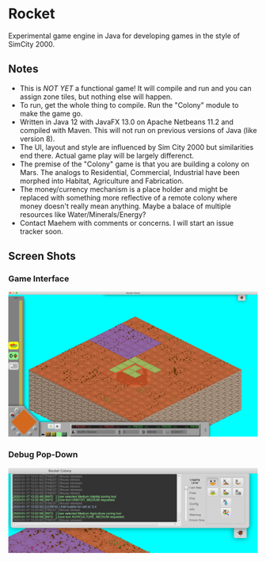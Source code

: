 # Rocket
Experimental game engine in Java for developing games in the style of SimCity 2000.

## Notes
* This is *NOT YET* a functional game!  It will compile and run and you can assign zone tiles, but nothing else will happen.
* To run, get the whole thing to compile.   Run the "Colony" module to make the game go.
* Written in Java 12 with JavaFX 13.0 on Apache Netbeans 11.2 and compiled with Maven.  This will not run on previous versions of Java (like version 8).
* The UI, layout and style are influenced by Sim City 2000 but similarities end there.  Actual game play will be largely differenct.
* The premise of the "Colony" game is that you are building a colony on Mars.  The analogs to Residential, Commercial, Industrial have been morphed into Habitat, Agriculture and Fabrication.
* The money/currency mechanism is a place holder and might be replaced with something more reflective of a remote colony where money doesn't really mean anything.  Maybe a balace of multiple resources like Water/Minerals/Energy?
* Contact Maehem with comments or concerns.  I will start an issue tracker soon.


## Screen Shots
### Game Interface
![alt text](https://github.com/maehem/Rocket/blob/master/README_EXT/Rocket-Game-ScreenShot.png "Rocket Screen Shot")

### Debug Pop-Down
![alt text](https://github.com/maehem/Rocket/blob/master/README_EXT/Rocket-Debug-ScreenShot.png "Debug Pop-Down Window")

